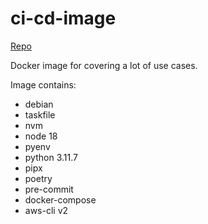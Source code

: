 # ci-cd-image

[Repo](https://github.com/blade2005/cicd-image)

Docker image for covering a lot of use cases.

Image contains:

- debian
- taskfile
- nvm
- node 18
- pyenv
- python 3.11.7
- pipx
- poetry
- pre-commit
- docker-compose
- aws-cli v2
